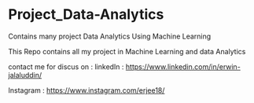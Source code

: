 # Project_Data-Analytics
Contains many project Data Analytics Using Machine Learning 

This Repo contains all my project in Machine Learning and data Analytics 

contact me  for discus on : 
linkedIn : https://www.linkedin.com/in/erwin-jalaluddin/

Instagram : https://www.instagram.com/erjee18/
